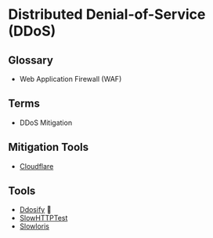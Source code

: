 # Distributed Denial-of-Service (DDoS)

## Glossary

- Web Application Firewall (WAF)

## Terms

- DDoS Mitigation

## Mitigation Tools

- [Cloudflare](/cloudflare/README.md)

## Tools

- [Ddosify](/ddosify.md) 🌟
- [SlowHTTPTest](/slowhttptest.md)
- [Slowloris](/slowloris.md)

<!--
torshammer
-->
